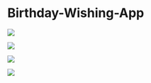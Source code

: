 # Birthday-Wishing-App



![](image/image-1.png)

![](images/signup.png)

![](images/signup.png)

![](images/signup.png)
